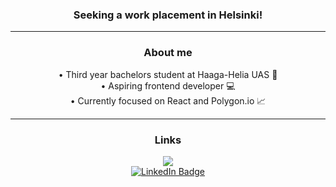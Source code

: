 <div id="body" align="center">
    
### **Seeking a work placement in Helsinki!**

--- 

### About me

• Third year bachelors student at Haaga-Helia UAS 🏫 <br />
• Aspiring frontend developer 💻 <br />
• Currently focused on React and Polygon.io 📈

--- 
### Links


<a href="https://kristopherpepper.com/coding-portfolio">
    <img src="https://img.shields.io/badge/website-000000?style=for-the-badge"/>
</a>
<br />
<a href="https://www.linkedin.com/in/kristopher-pepper-824184136/">
    <img src="https://img.shields.io/badge/LinkedIn-blue?style=for-the-badge&logo=linkedin&logoColor=white" alt="LinkedIn Badge"/>
</a>
</div>
<!--
**My `README.md` which appears on my GitHub profile.
-->
